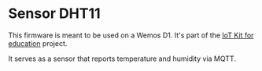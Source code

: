 # Sensor DHT11

This firmware is meant to be used on a Wemos D1. It's part of the [IoT Kit for education](https://www.iot-kit.nl) project.

It serves as a sensor that reports temperature and humidity via MQTT.
